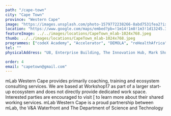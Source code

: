 ```yaml
---
path: "/cape-town"
city: "Cape Town"
province: "Western Cape"
image: "https://images.unsplash.com/photo-1579772238266-8abd7531fea2?ixid=MXwxMjA3fDB8MHxwaG90by1wYWdlfHx8fGVufDB8fHw%3D&ixlib=rb-1.2.1&auto=format&fit=crop&w=1267&q=80"
location: "https://www.google.com/maps/embed?pb=!1m14!1m8!1m3!1d13245.30265681491!2d18.417269!3d-33.907017!3m2!1i1024!2i768!4f13.1!3m3!1m2!1s0x0%3A0x230a41d4c120d038!2smLab%20Southern%20Africa!5e0!3m2!1sen!2sza!4v1620139431891!5m2!1sen!2sza"
featureImage: ../../images/locations/CapeTown_mlab-1024x768.jpeg
thumb: ../../images/locations/CapeTown_mlab-1024x768.jpeg
programmes: ["codeX Academy", "Accelerator", "DEMOLA", "reHealthAfrica"]
tel: ""
physicalAddress: "U8, Enterprise Building, The Innovation Hub, Mark Shuttleworth Street, Tshwane Pretoria, South Africa, 0087"

order: 4
email: "capetown@gmail.com"
---
```


mLab Western Cape provides primarily coaching, training and ecosystem consulting services. We are based at Workshop17 as part of a larger start-up ecosystem and does not directly provide dedicated work space. Interested parties are encouraged to visit [[](https://workshop17.co.za/va-waterfront) to learn more about their shared working services.
mLab Western Cape is a proud partnership between mLab, the V&A Waterfront and The Department of Science and Technology
